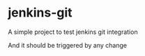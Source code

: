 # jenkins-git

A simple project to test jenkins git integration



And it should be triggered by any change

